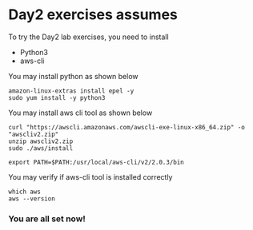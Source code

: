 # Day2 exercises assumes


To try the Day2 lab exercises, you need to install 
* Python3
* aws-cli

You may install python as shown below

	amazon-linux-extras install epel -y
	sudo yum install -y python3

You may install aws cli tool as shown below

	curl "https://awscli.amazonaws.com/awscli-exe-linux-x86_64.zip" -o "awscliv2.zip"
	unzip awscliv2.zip
	sudo ./aws/install

	export PATH=$PATH:/usr/local/aws-cli/v2/2.0.3/bin

You may verify if aws-cli tool is installed correctly

	which aws
	aws --version

### You are all set now!
